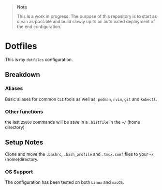 
> **Note**
>
>This is a work in progress. The purpose of this repository is to start as clean as possible and build slowly up to an automated deployment of the end configuration.

# Dotfiles

This is my `dotfiles` configuration.

## Breakdown

### Aliases

Basic aliases for common `CLI` tools as well as, `podman`, `nvim`, `git` and `kubectl`.

### Other functions

the last `25000` commands will be save in a `.histfile` in the `~/` (home directory)

## Setup Notes

Clone and move the `.bashrc`, `.bash_profile` and `.tmux.conf` files to your `~/` (home)directory.

### OS Support

The configuration has been tested on both `Linux` and `macOS`.
